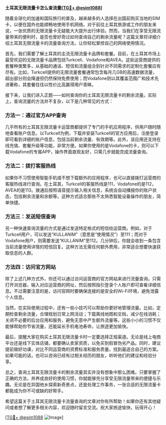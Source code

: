 **土耳其无限流量卡怎么查流量[[TG💪+ @esim1088](https://t.me/s/esim1088)]**

随着全球化的加速和国际旅行的普及，越来越多的人选择在出国前购买当地的SIM卡，以便在国外也能顺畅地使用手机网络。对于前往土耳其旅游或工作的朋友来说，一张优质的无限流量卡无疑能大大提升出行体验。然而，当我们在享受无限流量带来的便利时，是否也曾好奇过如何查询自己的剩余流量呢？这篇文章将详细介绍土耳其无限流量卡的流量查询方法，让你轻松掌控自己的网络使用情况。

首先，我们需要了解土耳其的主流无限流量卡品牌和套餐。目前，在土耳其市场上最受欢迎的无限流量卡品牌包括Turkcell、Vodafone和AVEA。这些运营商提供的套餐种类繁多，从基础的通话、短信和流量组合到针对不同需求的定制化套餐应有尽有。比如，Turkcell提供的无限流量套餐通常包含每月几GB的高速数据流量，超出部分则会降速但仍然保持免费使用；而Vodafone则以其覆盖范围广和技术先进著称，其套餐往往以性价比高赢得用户青睐。

接下来，让我们进入正题——如何查询你的土耳其无限流量卡的剩余流量。实际上，查询流量的方法并不复杂，以下是几种常见的方式：

### 方法一：通过官方APP查询

几乎所有的土耳其无限流量卡运营商都提供了专门的手机应用程序，供用户随时随地查看账户信息。以Turkcell为例，下载并安装Turkcell的官方应用后，注册登录即可看到详细的账户信息，包括当前剩余流量、有效期等。此外，该应用还支持在线充值、套餐升级等功能，非常方便。如果你使用的是Vodafone的卡，则可以下载Vodafone的专属APP，操作界面直观友好，只需几步就能完成流量查询。

### 方法二：拨打客服热线

如果你不习惯使用智能手机或不想下载额外的应用程序，也可以直接拨打运营商的客服热线进行查询。在土耳其，Turkcell的客服热线是111，Vodafone的是112，AVEA的是113。拨通后按照语音提示输入相关信息，系统会自动播报你的账户状态，包括剩余流量和余额等。这种方式适合那些不太熟悉智能设备操作的朋友，简单快捷。

### 方法三：发送短信查询

另一种快速查询流量的方式是通过发送特定格式的短信给运营商。例如，对于Turkcell用户，可以发送“KULLANIM”（意思是“使用情况”）至111；而对于Vodafone用户，则需要发送“KULLANIM”至112。几分钟后，你就会收到一条包含当前流量使用详情的短信回复。这种方法无需任何额外费用，非常适合想要快速获取信息的人群。

### 方法四：访问官方网站

除了上述几种方式外，你还可以通过访问运营商的官方网站来进行流量查询。只需打开浏览器，输入对应运营商的网址，然后按照指引登录个人账户即可查看详细信息。不过需要注意的是，访问官网时要确保连接的是安全的Wi-Fi环境，避免泄露个人信息。

当然，在实际使用过程中，还有一些小技巧可以帮助你更好地管理流量。比如，定期检查剩余流量，合理规划日常上网活动；下载离线地图和文档，减少在线消耗；关闭不必要的后台应用和服务，避免无意中产生额外流量等。这些小小的习惯不仅能够帮助你节省流量，还能延长手机电池寿命，让旅途更加愉快。

最后，提醒大家在购买土耳其无限流量卡时一定要选择正规渠道。无论是线上电商平台还是线下实体店铺，都要确认卖家资质，以免买到假冒伪劣产品。同时，建议提前做好功课，对比不同运营商的资费标准和服务质量，找到最适合自己的方案。如果可能的话，也可以咨询已经有过相关经历的朋友，听听他们的建议和经验分享。

总之，查询土耳其无限流量卡的剩余流量其实并没有想象中那么困难。只要掌握了正确的方法，并养成良好的使用习惯，你就能够充分享受无限流量带来的便捷与乐趣。无论是在异国他乡探索新奇景点，还是处理工作事务，一张合适的无限流量卡都能成为你不可或缺的好帮手。

希望这篇关于土耳其无限流量卡流量查询的文章对你有所帮助！如果你还有其他疑问或者想了解更多相关内容，欢迎随时留言交流。祝大家旅途愉快，玩得开心！

[[TG💪+ @esim1088](https://t.me/s/esim1088) ![Image](https://i.postimg.cc/4NQfJmqS/Snipaste-2025-05-13-00-14-12.png)]
